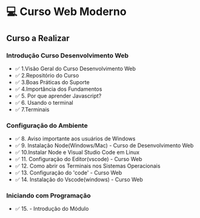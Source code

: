 # :computer: Curso Web Moderno

## Curso a Realizar

### Introdução Curso Desenvolvimento Web

- :white_check_mark: 1.Visão Geral do Curso Desenvolvimento Web
- :white_check_mark: 2.Repositório do Curso
- :white_check_mark: 3.Boas Práticas do Suporte
- :white_check_mark: 4.Importância dos Fundamentos
- :white_check_mark: 5. Por que aprender Javascript?
- :white_check_mark: 6. Usando o terminal
- :white_check_mark: 7.Terminais

### Configuração do Ambiente

- :white_check_mark: 8. Aviso importante aos usuários de Windows
- :white_check_mark: 9. Instalação Node(Windows/Mac) - Curso de Desenvolvimento Web
- :white_check_mark: 10.Instalar Node e Visual Studio Code em Linux
- :white_check_mark: 11. Configuração do Editor(vscode) - Curso Web
- :white_check_mark: 12. Como abrir os Terminais nos Sistemas Operacionais
- :white_check_mark: 13. Configuração do 'code' - Curso Web
- :white_check_mark: 14. Instalação do Vscode(windows) - Curso Web

### Iniciando com Programação

- :white_check_mark: 15. - Introdução do Módulo
